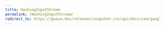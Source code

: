 ```yaml
---
title: HashingInputStream
permalink: /HashingInputStream/
redirect_to: https://guava.dev/releases/snapshot-jre/api/docs/com/google/common/hash/HashingInputStream.html
---
```

